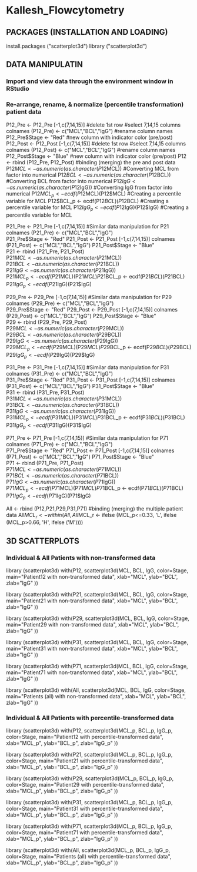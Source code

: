 # Kallesh_Flowcytometry

## PACKAGES (INSTALLATION AND LOADING)
install.packages ("scatterplot3d")
library ("scatterplot3d")

## DATA MANIPULATIN
### Import and view data through the environment window in RStudio
### Re-arrange, rename, & normalize (percentile transformation) patient data

P12_Pre <- P12_Pre [-1,c(7,14,15)]            #delete 1st row #select 7,14,15 columns
colnames (P12_Pre) <- c("MCL","BCL","IgG")    #rename column names
P12_Pre$Stage <- "Red"                        #new column with indicator color (pre/post)
P12_Post <- P12_Post [-1,c(7,14,15)]          #delete 1st row #select 7,14,15 columns
colnames (P12_Post) <- c("MCL","BCL","IgG")   #rename column names
P12_Post$Stage <- "Blue"                      #new column with indicator color (pre/post)
P12 <- rbind (P12_Pre, P12_Post)              #binding (merging) the pre and post data
P12$MCL <- as.numeric(as.character(P12$MCL))  #Converting MCL from factor into numerical
P12$BCL <- as.numeric(as.character(P12$BCL))  #Converting BCL from factor into numerical
P12$IgG <- as.numeric(as.character(P12$IgG))  #Converting IgG from factor into numerical
P12$MCL_p <- ecdf(P12$MCL)(P12$MCL)           #Creating a percentile variable for MCL
P12$BCL_p <- ecdf(P12$BCL)(P12$BCL)           #Creating a percentile variable for MCL
P12$IgG_p <- ecdf(P12$IgG)(P12$IgG)           #Creating a percentile variable for MCL

P21_Pre <- P21_Pre [-1,c(7,14,15)]            #Similar data manipulation for P21
colnames (P21_Pre) <- c("MCL","BCL","IgG")    
P21_Pre$Stage <- "Red"                        
P21_Post <- P21_Post [-1,c(7,14,15)]          
colnames (P21_Post) <- c("MCL","BCL","IgG")   
P21_Post$Stage <- "Blue"                      
P21 <- rbind (P21_Pre, P21_Post)              
P21$MCL <- as.numeric(as.character(P21$MCL))  
P21$BCL <- as.numeric(as.character(P21$BCL))  
P21$IgG <- as.numeric(as.character(P21$IgG))  
P21$MCL_p <- ecdf(P21$MCL)(P21$MCL)           
P21$BCL_p <- ecdf(P21$BCL)(P21$BCL)           
P21$IgG_p <- ecdf(P21$IgG)(P21$IgG)  

P29_Pre <- P29_Pre [-1,c(7,14,15)]            #Similar data manipulation for P29
colnames (P29_Pre) <- c("MCL","BCL","IgG")    
P29_Pre$Stage <- "Red"                        
P29_Post <- P29_Post [-1,c(7,14,15)]          
colnames (P29_Post) <- c("MCL","BCL","IgG")   
P29_Post$Stage <- "Blue"                      
P29 <- rbind (P29_Pre, P29_Post)              
P29$MCL <- as.numeric(as.character(P29$MCL))  
P29$BCL <- as.numeric(as.character(P29$BCL))  
P29$IgG <- as.numeric(as.character(P29$IgG))  
P29$MCL_p <- ecdf(P29$MCL)(P29$MCL)           
P29$BCL_p <- ecdf(P29$BCL)(P29$BCL)           
P29$IgG_p <- ecdf(P29$IgG)(P29$IgG)  

P31_Pre <- P31_Pre [-1,c(7,14,15)]            #Similar data manipulation for P31
colnames (P31_Pre) <- c("MCL","BCL","IgG")    
P31_Pre$Stage <- "Red"                        
P31_Post <- P31_Post [-1,c(7,14,15)]          
colnames (P31_Post) <- c("MCL","BCL","IgG")   
P31_Post$Stage <- "Blue"                      
P31 <- rbind (P31_Pre, P31_Post)              
P31$MCL <- as.numeric(as.character(P31$MCL))  
P31$BCL <- as.numeric(as.character(P31$BCL))  
P31$IgG <- as.numeric(as.character(P31$IgG))  
P31$MCL_p <- ecdf(P31$MCL)(P31$MCL)           
P31$BCL_p <- ecdf(P31$BCL)(P31$BCL)           
P31$IgG_p <- ecdf(P31$IgG)(P31$IgG)  

P71_Pre <- P71_Pre [-1,c(7,14,15)]            #Similar data manipulation for P71
colnames (P71_Pre) <- c("MCL","BCL","IgG")    
P71_Pre$Stage <- "Red"                        
P71_Post <- P71_Post [-1,c(7,14,15)]          
colnames (P71_Post) <- c("MCL","BCL","IgG")   
P71_Post$Stage <- "Blue"                      
P71 <- rbind (P71_Pre, P71_Post)              
P71$MCL <- as.numeric(as.character(P71$MCL))  
P71$BCL <- as.numeric(as.character(P71$BCL))  
P71$IgG <- as.numeric(as.character(P71$IgG))  
P71$MCL_p <- ecdf(P71$MCL)(P71$MCL)           
P71$BCL_p <- ecdf(P71$BCL)(P71$BCL)           
P71$IgG_p <- ecdf(P71$IgG)(P71$IgG)  

All <- rbind (P12,P21,P29,P31,P71)              #binding (merging) the multiple patient data
All$MCL_r <- within (All, All$MCL_r <- ifelse (MCL_p<=0.33, 'L',
                            ifelse (MCL_p>0.66, 'H',
                              ifelse ('M'))))




## 3D SCATTERPLOTS

### Individual & All Patients with non-transformed data

library (scatterplot3d)
with(P12,
   scatterplot3d(MCL,
                 BCL,
                 IgG,
                 color=Stage,
                 main="Patient12 with non-transformed data",
                 xlab="MCL",
                 ylab="BCL",
                 zlab="IgG"
                 ))
                 

library (scatterplot3d)
with(P21,
   scatterplot3d(MCL,
                 BCL,
                 IgG,
                 color=Stage,
                 main="Patient21 with non-transformed data",
                 xlab="MCL",
                 ylab="BCL",
                 zlab="IgG"
                 ))


library (scatterplot3d)
with(P29,
   scatterplot3d(MCL,
                 BCL,
                 IgG,
                 color=Stage,
                 main="Patient29 with non-transformed data",
                 xlab="MCL",
                 ylab="BCL",
                 zlab="IgG"
                 ))

library (scatterplot3d)
with(P31,
   scatterplot3d(MCL,
                 BCL,
                 IgG,
                 color=Stage,
                 main="Patient31 with non-transformed data",
                 xlab="MCL",
                 ylab="BCL",
                 zlab="IgG"
                 ))
                 
library (scatterplot3d)
with(P71,
   scatterplot3d(MCL,
                 BCL,
                 IgG,
                 color=Stage,
                 main="Patient71 with non-transformed data",
                 xlab="MCL",
                 ylab="BCL",
                 zlab="IgG"
                 ))
                 
library (scatterplot3d)
with(All,
   scatterplot3d(MCL,
                 BCL,
                 IgG,
                 color=Stage,
                 main="Patients (all) with non-transformed data",
                 xlab="MCL",
                 ylab="BCL",
                 zlab="IgG"
                 ))

### Individual & All Patients with percentile-transformed data

library (scatterplot3d)
with(P12,
   scatterplot3d(MCL_p,
                 BCL_p,
                 IgG_p,
                 color=Stage,
                 main="Patient12 with percentile-transformed data",
                 xlab="MCL_p",
                 ylab="BCL_p",
                 zlab="IgG_p"
                 ))
                 

library (scatterplot3d)
with(P21,
   scatterplot3d(MCL_p,
                 BCL_p,
                 IgG_p,
                 color=Stage,
                 main="Patient21 with percentile-transformed data",
                 xlab="MCL_p",
                 ylab="BCL_p",
                 zlab="IgG_p"
                 ))


library (scatterplot3d)
with(P29,
   scatterplot3d(MCL_p,
                 BCL_p,
                 IgG_p,
                 color=Stage,
                 main="Patient29 with percentile-transformed data",
                 xlab="MCL_p",
                 ylab="BCL_p",
                 zlab="IgG_p"
                 ))

library (scatterplot3d)
with(P31,
   scatterplot3d(MCL_p,
                 BCL_p,
                 IgG_p,
                 color=Stage,
                 main="Patient31 with percentile-transformed data",
                 xlab="MCL_p",
                 ylab="BCL_p",
                 zlab="IgG_p"
                 ))

library (scatterplot3d)
with(P71,
   scatterplot3d(MCL_p,
                 BCL_p,
                 IgG_p,
                 color=Stage,
                 main="Patient71 with percentile-transformed data",
                 xlab="MCL_p",
                 ylab="BCL_p",
                 zlab="IgG_p"
                 ))

library (scatterplot3d)
with(All,
   scatterplot3d(MCL_p,
                 BCL_p,
                 IgG_p,
                 color=Stage,
                 main="Patients (all) with percentile-transformed data",
                 xlab="MCL_p",
                 ylab="BCL_p",
                 zlab="IgG_p"
                 ))



